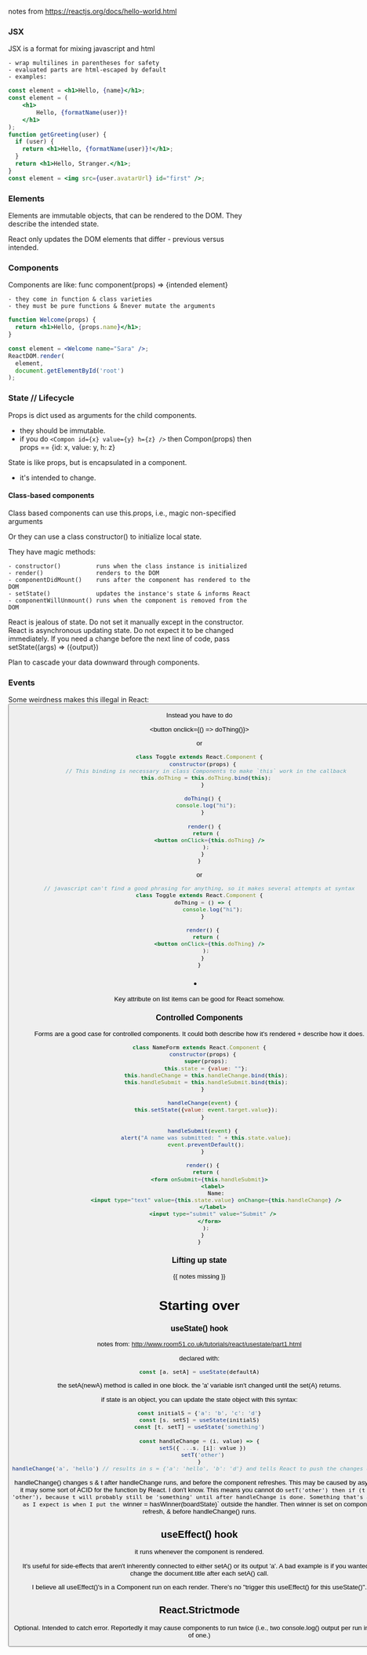 notes from https://reactjs.org/docs/hello-world.html


### JSX

JSX is a format for mixing javascript and html

    - wrap multilines in parentheses for safety
    - evaluated parts are html-escaped by default 
    - examples:
```jsx
const element = <h1>Hello, {name}</h1>;
const element = (
    <h1>
        Hello, {formatName(user)}!
    </h1>
);
function getGreeting(user) {
  if (user) {
    return <h1>Hello, {formatName(user)}!</h1>;
  }
  return <h1>Hello, Stranger.</h1>;
}
const element = <img src={user.avatarUrl} id="first" />;
```

### Elements

Elements are immutable objects, that can be rendered to the DOM.  They describe the intended state.

React only updates the DOM elements that differ - previous versus intended.

### Components

Components are like:  func component(props) => {intended element}

    - they come in function & class varieties
    - they must be pure functions & ßnever mutate the arguments

```jsx
function Welcome(props) {
  return <h1>Hello, {props.name}</h1>;
}

const element = <Welcome name="Sara" />;
ReactDOM.render(
  element,
  document.getElementById('root')
);
```

### State // Lifecycle

Props is dict used as arguments for the child components.
  - they should be immutable.
  - if you do `<Compon id={x} value={y} h={z} />` then Compon(props) then props == {id: x, value: y, h: z} 

State is like props, but is encapsulated in a component.
  - it's intended to change.

#### Class-based components

Class based components can use this.props,  i.e., magic non-specified arguments 

Or they can use a class constructor() to initialize local state.

They have magic methods:
    
    - constructor()          runs when the class instance is initialized
    - render()               renders to the DOM
    - componentDidMount()    runs after the component has rendered to the DOM
    - setState()             updates the instance's state & informs React
    - componentWillUnmount() runs when the component is removed from the DOM  

React is jealous of state.  Do not set it manually except in the constructor.
React is asynchronous updating state.  Do not expect it to be changed immediately.
If you need a change before the next line of code, pass setState((args) => ({output})

Plan to cascade your data downward through components.

### Events

Some weirdness makes this illegal in React:  <button onclick="doThing()">

Instead you have to do 

<button onclick={() => doThing()}> 

or

```jsx
class Toggle extends React.Component {
  constructor(props) {
    // This binding is necessary in class Components to make `this` work in the callback
    this.doThing = this.doThing.bind(this);
  }

  doThing() {
    console.log("hi");
  }

   render() {
    return (
      <button onClick={this.doThing} />
    );
  }
}
```

or

```jsx
// javascript can't find a good phrasing for anything, so it makes several attempts at syntax
class Toggle extends React.Component {
  doThing = () => {
        console.log("hi");
  }

  render() {
    return (
      <button onClick={this.doThing} />
    );
  }
}
```

### <li key={someKey.toString()}>

Key attribute on list items can be good for React somehow.

### Controlled Components

Forms are a good case for controlled components.  It could both describe how it's rendered + describe how it does.  

```jsx
class NameForm extends React.Component {
  constructor(props) {
    super(props);
    this.state = {value: ""};
    this.handleChange = this.handleChange.bind(this);
    this.handleSubmit = this.handleSubmit.bind(this);
  }

  handleChange(event) {
    this.setState({value: event.target.value});
  }

  handleSubmit(event) {
    alert("A name was submitted: " + this.state.value);
    event.preventDefault();
  }

  render() {
    return (
      <form onSubmit={this.handleSubmit}>
        <label>
          Name:
          <input type="text" value={this.state.value} onChange={this.handleChange} />
        </label>
        <input type="submit" value="Submit" />
      </form>
    );
  }
}
```  

### Lifting up state

{{ notes missing }}

# Starting over

### useState() hook

notes from: http://www.room51.co.uk/tutorials/react/usestate/part1.html

declared with:

```jsx
const [a, setA] = useState(defaultA)
```

the setA(newA) method is called in one block.  the 'a' variable isn't changed until the set(A) returns.


if state is an object, you can update the state object with this syntax:

```jsx
const initialS = {'a': 'b', 'c': 'd'}
const [s, setS] = useState(initialS)
const [t, setT] = useState('something')

const handleChange = (i, value) => {
  setS({ ...s, [i]: value })
  setT('other')
}
handleChange('a', 'hello') // results in s = {'a': 'hello', 'b': 'd'} and tells React to push the changes onward
```

handleChange() changes s & t after handleChange runs, and before the component refreshes.
This may be caused by async, or it may some sort of ACID for the function by React.  I don't know.
This means you cannot do `setT('other') then if (t === 'other'), because t will probably still be 'something' until after handleChange is done.
Something that's acting as I expect is when I put the `winner = hasWinner(boardState)` outside the handler.  Then winner is set on component refresh, & before handleChange() runs.

## useEffect() hook

it runs whenever the component is rendered.

It's useful for side-effects that aren't inherently connected to either setA() or its output 'a'.
A bad example is if you wanted to change the document.title after each setA() call.

I believe all useEffect()'s in a Component run on each render.  There's no "trigger this useEffect() for this useState()".




## React.Strictmode

Optional.  Intended to catch error.  Reportedly it may cause components to run twice (i.e., two console.log() output per run instead of one.)

